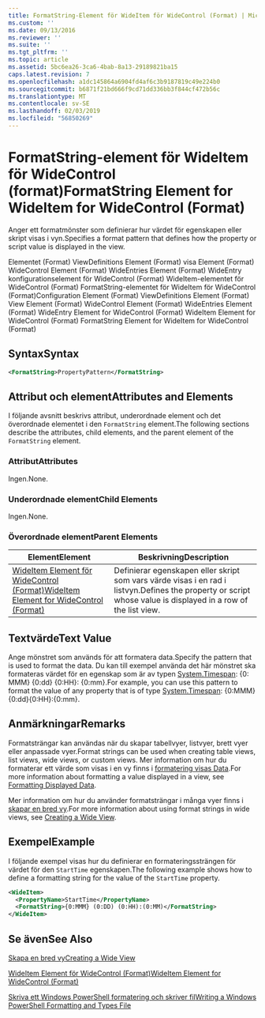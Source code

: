 ```yaml
---
title: FormatString-Element för WideItem för WideControl (Format) | Microsoft Docs
ms.custom: ''
ms.date: 09/13/2016
ms.reviewer: ''
ms.suite: ''
ms.tgt_pltfrm: ''
ms.topic: article
ms.assetid: 5bc6ea26-3ca6-4bab-8a13-29189821ba15
caps.latest.revision: 7
ms.openlocfilehash: a1dc145864a6904fd4af6c3b9187819c49e224b0
ms.sourcegitcommit: b6871f21bd666f9cd71dd336bb3f844cf472b56c
ms.translationtype: MT
ms.contentlocale: sv-SE
ms.lasthandoff: 02/03/2019
ms.locfileid: "56850269"
---
```

# <a name="formatstring-element-for-wideitem-for-widecontrol-format"></a><span data-ttu-id="2e4fb-102">FormatString-element för WideItem för WideControl (format)</span><span class="sxs-lookup"><span data-stu-id="2e4fb-102">FormatString Element for WideItem for WideControl (Format)</span></span>

<span data-ttu-id="2e4fb-103">Anger ett formatmönster som definierar hur värdet för egenskapen eller skript visas i vyn.</span><span class="sxs-lookup"><span data-stu-id="2e4fb-103">Specifies a format pattern that defines how the property or script value is displayed in the view.</span></span>

<span data-ttu-id="2e4fb-104">Elementet (Format) ViewDefinitions Element (Format) visa Element (Format) WideControl Element (Format) WideEntries Element (Format) WideEntry konfigurationselement för WideControl (Format) WideItem-elementet för WideControl (Format) FormatString-elementet för WideItem för WideControl (Format)</span><span class="sxs-lookup"><span data-stu-id="2e4fb-104">Configuration Element (Format) ViewDefinitions Element (Format) View Element (Format) WideControl Element (Format) WideEntries Element (Format) WideEntry Element for WideControl (Format) WideItem Element for WideControl (Format) FormatString Element for WideItem for WideControl (Format)</span></span>

## <a name="syntax"></a><span data-ttu-id="2e4fb-105">Syntax</span><span class="sxs-lookup"><span data-stu-id="2e4fb-105">Syntax</span></span>

```xml
<FormatString>PropertyPattern</FormatString>
```

## <a name="attributes-and-elements"></a><span data-ttu-id="2e4fb-106">Attribut och element</span><span class="sxs-lookup"><span data-stu-id="2e4fb-106">Attributes and Elements</span></span>

<span data-ttu-id="2e4fb-107">I följande avsnitt beskrivs attribut, underordnade element och det överordnade elementet i den `FormatString` element.</span><span class="sxs-lookup"><span data-stu-id="2e4fb-107">The following sections describe the attributes, child elements, and the parent element of the `FormatString` element.</span></span>

### <a name="attributes"></a><span data-ttu-id="2e4fb-108">Attribut</span><span class="sxs-lookup"><span data-stu-id="2e4fb-108">Attributes</span></span>

<span data-ttu-id="2e4fb-109">Ingen.</span><span class="sxs-lookup"><span data-stu-id="2e4fb-109">None.</span></span>

### <a name="child-elements"></a><span data-ttu-id="2e4fb-110">Underordnade element</span><span class="sxs-lookup"><span data-stu-id="2e4fb-110">Child Elements</span></span>

<span data-ttu-id="2e4fb-111">Ingen.</span><span class="sxs-lookup"><span data-stu-id="2e4fb-111">None.</span></span>

### <a name="parent-elements"></a><span data-ttu-id="2e4fb-112">Överordnade element</span><span class="sxs-lookup"><span data-stu-id="2e4fb-112">Parent Elements</span></span>

|<span data-ttu-id="2e4fb-113">Element</span><span class="sxs-lookup"><span data-stu-id="2e4fb-113">Element</span></span>|<span data-ttu-id="2e4fb-114">Beskrivning</span><span class="sxs-lookup"><span data-stu-id="2e4fb-114">Description</span></span>|
|-------------|-----------------|
|[<span data-ttu-id="2e4fb-115">WideItem Element för WideControl (Format)</span><span class="sxs-lookup"><span data-stu-id="2e4fb-115">WideItem Element for WideControl (Format)</span></span>](./wideitem-element-for-widecontrol-format.md)|<span data-ttu-id="2e4fb-116">Definierar egenskapen eller skript som vars värde visas i en rad i listvyn.</span><span class="sxs-lookup"><span data-stu-id="2e4fb-116">Defines the property or script whose value is displayed in a row of the list view.</span></span>|

## <a name="text-value"></a><span data-ttu-id="2e4fb-117">Textvärde</span><span class="sxs-lookup"><span data-stu-id="2e4fb-117">Text Value</span></span>

<span data-ttu-id="2e4fb-118">Ange mönstret som används för att formatera data.</span><span class="sxs-lookup"><span data-stu-id="2e4fb-118">Specify the pattern that is used to format the data.</span></span> <span data-ttu-id="2e4fb-119">Du kan till exempel använda det här mönstret ska formateras värdet för en egenskap som är av typen [System.Timespan](/dotnet/api/System.TimeSpan): {0: MMM} {0:dd} {0:HH}: {0:mm}.</span><span class="sxs-lookup"><span data-stu-id="2e4fb-119">For example, you can use this pattern to format the value of any property that is of type [System.Timespan](/dotnet/api/System.TimeSpan): {0:MMM}{0:dd}{0:HH}:{0:mm}.</span></span>

## <a name="remarks"></a><span data-ttu-id="2e4fb-120">Anmärkningar</span><span class="sxs-lookup"><span data-stu-id="2e4fb-120">Remarks</span></span>

<span data-ttu-id="2e4fb-121">Formatsträngar kan användas när du skapar tabellvyer, listvyer, brett vyer eller anpassade vyer.</span><span class="sxs-lookup"><span data-stu-id="2e4fb-121">Format strings can be used when creating table views, list views, wide views, or custom views.</span></span> <span data-ttu-id="2e4fb-122">Mer information om hur du formaterar ett värde som visas i en vy finns i [formatering visas Data](./formatting-displayed-data.md).</span><span class="sxs-lookup"><span data-stu-id="2e4fb-122">For more information about formatting a value displayed in a view, see [Formatting Displayed Data](./formatting-displayed-data.md).</span></span>

<span data-ttu-id="2e4fb-123">Mer information om hur du använder formatsträngar i många vyer finns i [skapar en bred vy](./creating-a-wide-view.md).</span><span class="sxs-lookup"><span data-stu-id="2e4fb-123">For more information about using format strings in wide views, see [Creating a Wide View](./creating-a-wide-view.md).</span></span>

## <a name="example"></a><span data-ttu-id="2e4fb-124">Exempel</span><span class="sxs-lookup"><span data-stu-id="2e4fb-124">Example</span></span>

<span data-ttu-id="2e4fb-125">I följande exempel visas hur du definierar en formateringssträngen för värdet för den `StartTime` egenskapen.</span><span class="sxs-lookup"><span data-stu-id="2e4fb-125">The following example shows how to define a formatting string for the value of the `StartTime` property.</span></span>

```xml
<WideItem>
  <PropertyName>StartTime</PropertyName>
  <FormatString>{0:MMM} (0:DD) (0:HH):(0:MM)</FormatString>
</WideItem>
```

## <a name="see-also"></a><span data-ttu-id="2e4fb-126">Se även</span><span class="sxs-lookup"><span data-stu-id="2e4fb-126">See Also</span></span>

[<span data-ttu-id="2e4fb-127">Skapa en bred vy</span><span class="sxs-lookup"><span data-stu-id="2e4fb-127">Creating a Wide View</span></span>](./creating-a-wide-view.md)

[<span data-ttu-id="2e4fb-128">WideItem Element för WideControl (Format)</span><span class="sxs-lookup"><span data-stu-id="2e4fb-128">WideItem Element for WideControl (Format)</span></span>](./wideitem-element-for-widecontrol-format.md)

[<span data-ttu-id="2e4fb-129">Skriva ett Windows PowerShell formatering och skriver fil</span><span class="sxs-lookup"><span data-stu-id="2e4fb-129">Writing a Windows PowerShell Formatting and Types File</span></span>](./writing-a-powershell-formatting-file.md)
